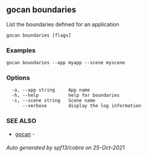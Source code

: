 ## gocan boundaries

List the boundaries defined for an application

```
gocan boundaries [flags]
```

### Examples

```
gocan boundaries --app myapp --scene myscene
```

### Options

```
  -a, --app string     App name
  -h, --help           help for boundaries
  -s, --scene string   Scene name
      --verbose        display the log information
```

### SEE ALSO

* [gocan](gocan.md)	 - 

###### Auto generated by spf13/cobra on 25-Oct-2021
